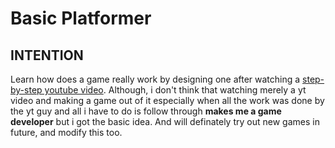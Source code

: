 # Basic Platformer

## INTENTION
Learn how does a game really work by designing one after watching a [step-by-step youtube video](https://youtu.be/S8lMTwSRoRg?si=U3HUz6R6lnx_VFcG). 
Although, i don't think that watching merely a yt video and making a game out of it especially when all the work was done by the yt guy and all i have to do is follow through **makes me a game developer** but i got the basic idea. And will definately try out new games in future, and modify this too.
